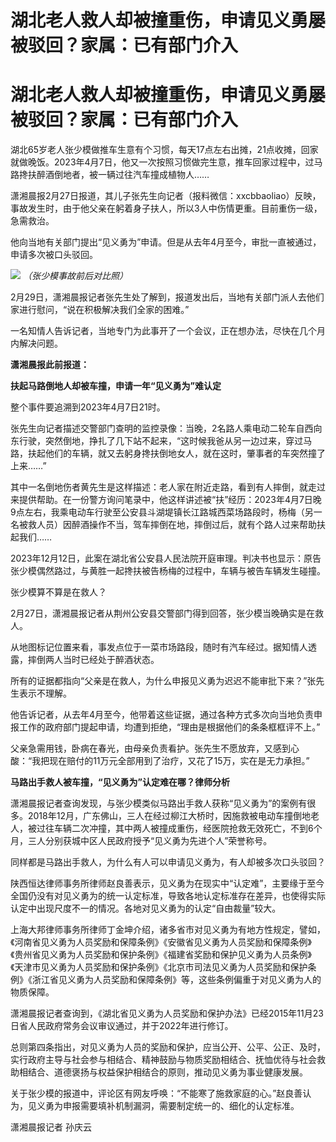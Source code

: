 # 湖北老人救人却被撞重伤，申请见义勇屡被驳回？家属：已有部门介入

# 湖北老人救人却被撞重伤，申请见义勇屡被驳回？家属：已有部门介入

湖北65岁老人张少模做推车生意有个习惯，每天17点左右出摊，21点收摊，回家就做晚饭。2023年4月7日，他又一次按照习惯做完生意，推车回家过程中，过马路搀扶醉酒倒地者，被一辆过往汽车撞成植物人……

潇湘晨报2月27日报道，其儿子张先生向记者（报料微信：xxcbbaoliao）反映，事故发生时，由于他父亲在躬着身子扶人，所以3人中伤情更重。目前重伤一级，急需救治。

他向当地有关部门提出“见义勇为”申请。但是从去年4月至今，审批一直被通过，申请多次被口头驳回。

![](https://inews.gtimg.com/om_bt/Oz4B4bhQpRsQGZen32BvVYahmIW1INm15dE3UNo1T5Z2IAA/1000)
_（张少模事故前后对比照）_

2月29日，潇湘晨报记者张先生处了解到，报道发出后，当地有关部门派人去他们家进行慰问，“说在积极解决我们全家的困难。”

一名知情人告诉记者，当地专门为此事开了一个会议，正在想办法，尽快在几个月内解决问题。

**潇湘晨报此前报道：**

**扶起马路倒地人却被车撞，申请一年“见义勇为”难认定**

整个事件要追溯到2023年4月7日21时。

张先生向记者描述交警部门查明的监控录像：当晚，2名路人乘电动二轮车自西向东行驶，突然倒地，挣扎了几下站不起来，“这时候我爸从另一边过来，穿过马路，扶起他们的车辆，就又去躬身搀扶倒地女人，就在这时，肇事者的车突然撞了上来……”

其中一名倒地伤者黄先生是这样描述：老人家在附近走路，看到有人摔倒，就走过来提供帮助。在一份警方询问笔录中，他这样讲述被“扶”经历：2023年4月7日晚9点左右，我乘电动车行驶至公安县斗湖堤镇长江路城西菜场路段时，杨梅（另一名被救人员）因醉酒操作不当，驾车摔倒在地，摔倒过后，就有个路人过来帮助扶起我们……

2023年12月12日，此案在湖北省公安县人民法院开庭审理。判决书也显示：原告张少模偶然路过，与黄胜一起搀扶被告杨梅的过程中，车辆与被告车辆发生碰撞。

张少模算不算是在救人？

2月27日，潇湘晨报记者从荆州公安县交警部门得到回答，张少模当晚确实是在救人。

从地图标记位置来看，事发点位于一菜市场路段，随时有汽车经过。据知情人透露，摔倒两人当时已经处于醉酒状态。

所有的证据都指向“父亲是在救人，为什么申报见义勇为迟迟不能审批下来？”张先生表示不理解。

他告诉记者，从去年4月至今，他带着这些证据，通过各种方式多次向当地负责申报工作的政府部门提起申请，均遭到拒绝，“理由是根据他们的条条框框评不上。”

父亲急需用钱，卧病在春光，由母亲负责看护。张先生不愿放弃，又感到心酸：“我把现在赔付的11万元全部用到了治疗，又花了15万，实在是无力承担。”

**马路出手救人被车撞，“见义勇为”认定难在哪？律师分析**

潇湘晨报记者查询发现，与张少模类似马路出手救人获称“见义勇为”的案例有很多。2018年12月，广东佛山，三人在经过柳江大桥时，因施救被电动车撞倒地老人，被过往车辆二次冲撞，其中两人被撞成重伤，经医院抢救无效死亡，不到6个月，三人分别获城中区人民政府授予“见义勇为先进个人”荣誉称号。

同样都是马路出手救人，为什么有人可以申请见义勇为，有人却被多次口头驳回？

陕西恒达律师事务所律师赵良善表示，见义勇为在现实中“认定难”，主要缘于至今全国仍没有对见义勇为的统一认定标准，导致各地认定标准存在差异，也使得实际认定中出现尺度不一的情况。各地对见义勇为的认定“自由裁量”较大。

上海大邦律师事务所律师丁金坤介绍，诸多省市对见义勇为有地方性规定，譬如，《河南省见义勇为人员奖励和保障条例》《安徽省见义勇为人员奖励和保障条例》《贵州省见义勇为人员奖励和保护条例》《福建省奖励和保护见义勇为人员条例》《天津市见义勇为人员奖励和保护条例》《北京市司法见义勇为人员奖励和保护条例》《浙江省见义勇为人员奖励和保障条例》等，这些条例偏重于对见义勇为人的物质保障。

潇湘晨报记者查询到，《湖北省见义勇为人员奖励和保护办法》已经2015年11月23日省人民政府常务会议审议通过，并于2022年进行修订。

总则第四条指出，对见义勇为人员的奖励和保护，应当公开、公平、公正、及时，实行政府主导与社会参与相结合、精神鼓励与物质奖励相结合、抚恤优待与社会救助相结合、道德褒扬与权益保护相结合的原则，推动见义勇为事业健康发展。

关于张少模的报道中，评论区有网友呼唤：“不能寒了施救家庭的心。”赵良善认为，见义勇为申报需要填补机制漏洞，需要制定统一的、细化的认定标准。

潇湘晨报记者 孙庆云

